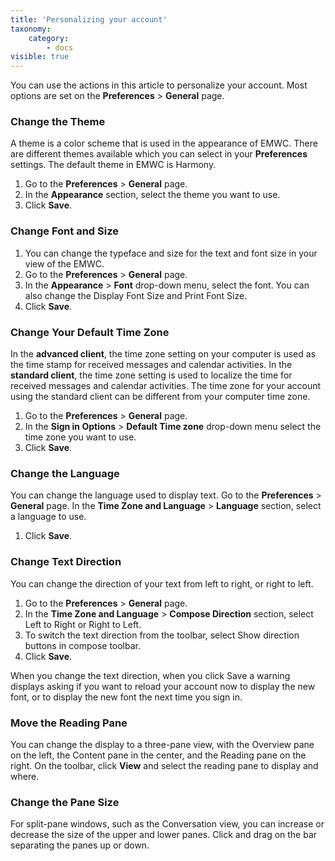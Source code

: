 ```yaml
---
title: 'Personalizing your account'
taxonomy:
    category:
        - docs
visible: true
---
```


You can use the actions in this article to personalize your account. Most options are set on the **Preferences** > **General** page.

### Change the Theme
A theme is a color scheme that is used in the appearance of EMWC. There are different themes available which you can select in your **Preferences** settings. The default theme in EMWC is Harmony.
1. Go to the **Preferences** > **General** page.
2. In the **Appearance** section, select the theme you want to use.
3. Click **Save**.

### Change Font and Size
1. You can change the typeface and size for the text and font size in your view of the EMWC.
2. Go to the **Preferences** > **General** page.
3. In the **Appearance** > **Font** drop-down menu, select the font. You can also change the Display Font Size and Print Font Size.
4. Click **Save**.

### Change Your Default Time Zone
In the **advanced client**, the time zone setting on your computer is used as the time stamp for received messages and calendar activities.
In the **standard client**, the time zone setting is used to localize the time for received messages and calendar activities. The time zone for your account using the standard client can be different from your computer time zone.
1. Go to the **Preferences** > **General** page.
2. In the **Sign in Options** > **Default Time zone** drop-down menu select the time zone you want to use.
3. Click **Save**.

### Change the Language
You can change the language used to display text.
Go to the **Preferences** > **General** page.
In the **Time Zone and Language** > **Language** section, select a language to use.
1. Click **Save**.

### Change Text Direction
You can change the direction of your text from left to right, or right to left.
1. Go to the **Preferences** > **General** page.
2. In the **Time Zone and Language** > **Compose Direction** section, select Left to Right or Right to Left.
3. To switch the text direction from the toolbar, select Show direction buttons in compose toolbar.
4. Click **Save**.

When you change the text direction, when you click Save a warning displays asking if you want to reload your account now to display the new font, or to display the new font the next time you sign in.

### Move the Reading Pane
You can change the display to a three-pane view, with the Overview pane on the left, the Content pane in the center, and the Reading pane on the right.
On the toolbar, click **View** and select the reading pane to display and where.

### Change the Pane Size
For split-pane windows, such as the Conversation view, you can increase or decrease the size of the upper and lower panes.
Click and drag on the bar separating the panes up or down.
